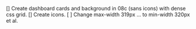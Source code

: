 [] Create dashboard cards and background in 08c (sans icons) with dense css grid.
[] Create icons.
[ ] Change max-width 319px ... to min-width 320px et al.